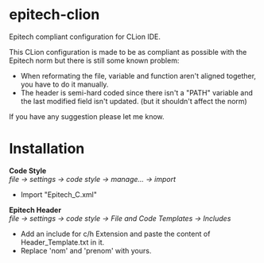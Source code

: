 # epitech-clion
Epitech compliant configuration for CLion IDE.

This CLion configuration is made to be as compliant as possible with the Epitech norm but there is still some known problem:
- When reformating the file, variable and function aren't aligned together, you have to do it manually.
- The header is semi-hard coded since there isn't a "PATH" variable and the last modified field isn't updated. (but it shouldn't affect the norm)

If you have any suggestion please let me know.

# Installation

**Code Style**<br />
*file -> settings -> code style -> manage... -> import*
- Import "Epitech_C.xml"

**Epitech Header**<br />
*file -> settings -> code style -> File and Code Templates -> Includes*
- Add an include for c/h Extension and paste the content of Header_Template.txt in it.
- Replace 'nom' and 'prenom' with yours.
